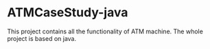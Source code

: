 # ATMCaseStudy-java


This project contains all the functionality of ATM machine. 
The whole project is based on java.   
